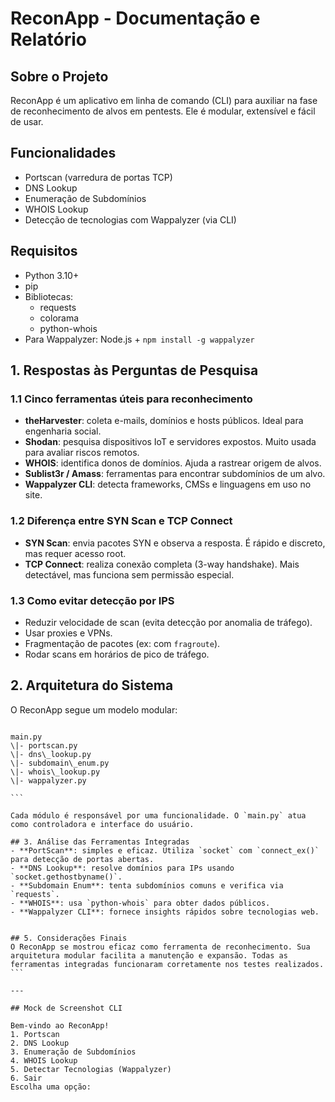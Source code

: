 # ReconApp - Documentação e Relatório

## Sobre o Projeto
ReconApp é um aplicativo em linha de comando (CLI) para auxiliar na fase de reconhecimento de alvos em pentests. Ele é modular, extensível e fácil de usar.

## Funcionalidades
- Portscan (varredura de portas TCP)
- DNS Lookup
- Enumeração de Subdomínios
- WHOIS Lookup
- Detecção de tecnologias com Wappalyzer (via CLI)

## Requisitos
- Python 3.10+
- pip
- Bibliotecas:
  - requests
  - colorama
  - python-whois
- Para Wappalyzer: Node.js + `npm install -g wappalyzer`

## 1. Respostas às Perguntas de Pesquisa

### 1.1 Cinco ferramentas úteis para reconhecimento
- **theHarvester**: coleta e-mails, domínios e hosts públicos. Ideal para engenharia social.
- **Shodan**: pesquisa dispositivos IoT e servidores expostos. Muito usada para avaliar riscos remotos.
- **WHOIS**: identifica donos de domínios. Ajuda a rastrear origem de alvos.
- **Sublist3r / Amass**: ferramentas para encontrar subdomínios de um alvo.
- **Wappalyzer CLI**: detecta frameworks, CMSs e linguagens em uso no site.

### 1.2 Diferença entre SYN Scan e TCP Connect
- **SYN Scan**: envia pacotes SYN e observa a resposta. É rápido e discreto, mas requer acesso root.
- **TCP Connect**: realiza conexão completa (3-way handshake). Mais detectável, mas funciona sem permissão especial.

### 1.3 Como evitar detecção por IPS
- Reduzir velocidade de scan (evita detecção por anomalia de tráfego).
- Usar proxies e VPNs.
- Fragmentação de pacotes (ex: com `fragroute`).
- Rodar scans em horários de pico de tráfego.

## 2. Arquitetura do Sistema
O ReconApp segue um modelo modular:

````

main.py
\|- portscan.py
\|- dns\_lookup.py
\|- subdomain\_enum.py
\|- whois\_lookup.py
\|- wappalyzer.py

```

Cada módulo é responsável por uma funcionalidade. O `main.py` atua como controladora e interface do usuário.

## 3. Análise das Ferramentas Integradas
- **PortScan**: simples e eficaz. Utiliza `socket` com `connect_ex()` para detecção de portas abertas.
- **DNS Lookup**: resolve domínios para IPs usando `socket.gethostbyname()`.
- **Subdomain Enum**: tenta subdomínios comuns e verifica via `requests`.
- **WHOIS**: usa `python-whois` para obter dados públicos.
- **Wappalyzer CLI**: fornece insights rápidos sobre tecnologias web.


## 5. Considerações Finais
O ReconApp se mostrou eficaz como ferramenta de reconhecimento. Sua arquitetura modular facilita a manutenção e expansão. Todas as ferramentas integradas funcionaram corretamente nos testes realizados.
```

---

## Mock de Screenshot CLI

Bem-vindo ao ReconApp!
1. Portscan
2. DNS Lookup
3. Enumeração de Subdomínios
4. WHOIS Lookup
5. Detectar Tecnologias (Wappalyzer)
6. Sair
Escolha uma opção: 
